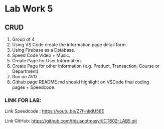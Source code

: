 # Lab Work 5

## CRUD

1. Group of 4
2. Using VS Code create the information page detail form.
3. Using Firebase as a Database.
4. Speed Code Video + Music.
5. Create Page for User Information.
6. Create Page for other information (e.g. Product, Transaction, Course or Department)
7. Run on AVD
8. Github page README.md should highlight on VSCode final coding pages + Speedcode.


### LINK FOR LAB: 

Link Speedcode : https://youtu.be/Z7f-nkdU56E

Link GitHub: https://github.com/thisisnotmasyi/ICT602-LAB5.git
